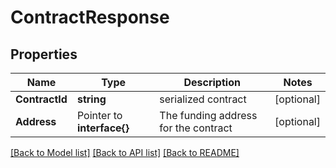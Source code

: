 # ContractResponse

## Properties

Name | Type | Description | Notes
------------ | ------------- | ------------- | -------------
**ContractId** | **string** | serialized contract  | [optional] 
**Address** | Pointer to **interface{}** | The funding address for the contract | [optional] 

[[Back to Model list]](../README.md#documentation-for-models) [[Back to API list]](../README.md#documentation-for-api-endpoints) [[Back to README]](../README.md)


